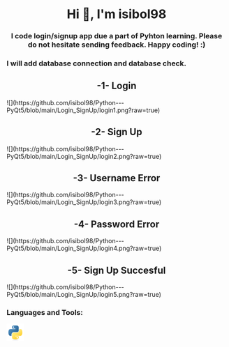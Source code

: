 <h1 align="center">Hi 👋, I'm isibol98</h1>
<h3 align="center">I code login/signup app due a part of Pyhton learning. Please do not hesitate sending feedback. Happy coding! :)</h3>


<h3 align="left">I will add database connection and database check.</h3>

<h2 align="center">-1- Login</h2>
![](https://github.com/isibol98/Python---PyQt5/blob/main/Login_SignUp/login1.png?raw=true)

<h2 align="center">-2- Sign Up</h2>
![](https://github.com/isibol98/Python---PyQt5/blob/main/Login_SignUp/login2.png?raw=true)

<h2 align="center">-3- Username Error</h2>
![](https://github.com/isibol98/Python---PyQt5/blob/main/Login_SignUp/login3.png?raw=true)

<h2 align="center">-4- Password Error</h2>
![](https://github.com/isibol98/Python---PyQt5/blob/main/Login_SignUp/login4.png?raw=true)

<h2 align="center">-5- Sign Up Succesful</h2>
![](https://github.com/isibol98/Python---PyQt5/blob/main/Login_SignUp/login5.png?raw=true)


<h3 align="left">Languages and Tools:</h3>
<p align="left"> <a href="https://www.python.org" target="_blank" rel="noreferrer"> <img src="https://raw.githubusercontent.com/devicons/devicon/master/icons/python/python-original.svg" alt="python" width="40" height="40"/> </a> </p>
